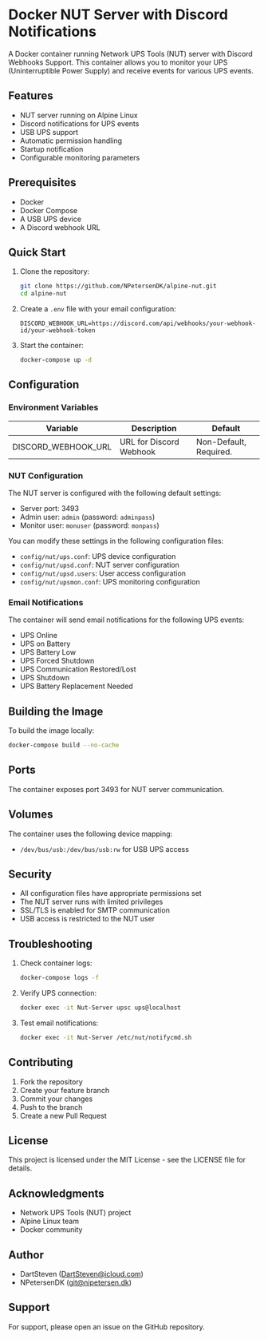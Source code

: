 
# Docker NUT Server with Discord Notifications

A Docker container running Network UPS Tools (NUT) server with Discord Webhooks Support. This container allows you to monitor your UPS (Uninterruptible Power Supply) and receive events for various UPS events.

## Features
- NUT server running on Alpine Linux
- Discord notifications for UPS events
- USB UPS support
- Automatic permission handling
- Startup notification
- Configurable monitoring parameters

## Prerequisites
- Docker
- Docker Compose
- A USB UPS device
- A Discord webhook URL

## Quick Start

1. Clone the repository:
    ```bash
    git clone https://github.com/NPetersenDK/alpine-nut.git
    cd alpine-nut
    ```

2. Create a `.env` file with your email configuration:
    ```env
    DISCORD_WEBHOOK_URL=https://discord.com/api/webhooks/your-webhook-id/your-webhook-token
    ```

3. Start the container:
    ```bash
    docker-compose up -d
    ```

## Configuration

### Environment Variables

| Variable     | Description                             | Default                  |
|--------------|-----------------------------------------|--------------------------|
| DISCORD_WEBHOOK_URL  | URL for Discord Webhook | Non-Default, Required.   |

### NUT Configuration

The NUT server is configured with the following default settings:
- Server port: 3493
- Admin user: `admin` (password: `adminpass`)
- Monitor user: `monuser` (password: `monpass`)

You can modify these settings in the following configuration files:
- `config/nut/ups.conf`: UPS device configuration
- `config/nut/upsd.conf`: NUT server configuration
- `config/nut/upsd.users`: User access configuration
- `config/nut/upsmon.conf`: UPS monitoring configuration

### Email Notifications

The container will send email notifications for the following UPS events:
- UPS Online
- UPS on Battery
- UPS Battery Low
- UPS Forced Shutdown
- UPS Communication Restored/Lost
- UPS Shutdown
- UPS Battery Replacement Needed

## Building the Image

To build the image locally:
```bash
docker-compose build --no-cache
```

## Ports

The container exposes port 3493 for NUT server communication.

## Volumes

The container uses the following device mapping:
- `/dev/bus/usb:/dev/bus/usb:rw` for USB UPS access

## Security

- All configuration files have appropriate permissions set
- The NUT server runs with limited privileges
- SSL/TLS is enabled for SMTP communication
- USB access is restricted to the NUT user

## Troubleshooting

1. Check container logs:
    ```bash
    docker-compose logs -f
    ```

2. Verify UPS connection:
    ```bash
    docker exec -it Nut-Server upsc ups@localhost
    ```

3. Test email notifications:
    ```bash
    docker exec -it Nut-Server /etc/nut/notifycmd.sh
    ```

## Contributing

1. Fork the repository
2. Create your feature branch
3. Commit your changes
4. Push to the branch
5. Create a new Pull Request

## License

This project is licensed under the MIT License - see the LICENSE file for details.

## Acknowledgments

- Network UPS Tools (NUT) project
- Alpine Linux team
- Docker community

## Author

- DartSteven (DartSteven@icloud.com)
- NPetersenDK (git@nipetersen.dk)

## Support

For support, please open an issue on the GitHub repository.
